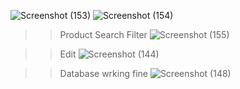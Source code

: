 ![Screenshot (153)](https://github.com/user-attachments/assets/f4e87c47-c0c4-4e78-a448-b3b81fccae0f)
![Screenshot (154)](https://github.com/user-attachments/assets/5896863e-5f02-4ac0-b4ee-38298593424c)
>>Product Search Filter
![Screenshot (155)](https://github.com/user-attachments/assets/66dfa93a-b192-4506-be89-5a8256fc3765)

>>Edit
![Screenshot (144)](https://github.com/user-attachments/assets/e20ec85d-36f1-4407-b159-a33b0c235d44)

>>Database wrking fine
![Screenshot (148)](https://github.com/user-attachments/assets/0231b124-fc76-48ce-9553-9ebfd51e8a13)
